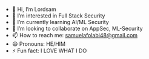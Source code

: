 - 👋 Hi, I’m Lordsam
- 👀 I’m interested in Full Stack Security 
- 🌱 I’m currently learning AI/ML Security
- 💞️ I’m looking to collaborate on AppSec, ML-Security
- 📫 How to reach me: samuelafolabi48@gmail.com
- 😄 Pronouns: HE/HIM
- ⚡ Fun fact: I LOVE WHAT I DO

<!---
Lordsammm/Lordsammm is a ✨ special ✨ repository because its `README.md` (this file) appears on your GitHub profile.
You can click the Preview link to take a look at your changes.
--->
